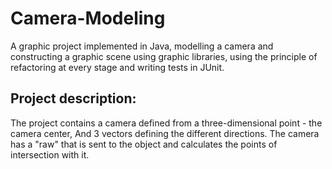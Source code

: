 # Camera-Modeling

A graphic project implemented in Java, modelling a camera and constructing a graphic
scene using graphic libraries, using the principle of refactoring at every stage and writing tests in JUnit.

## Project description:
The project contains a camera defined from a three-dimensional point - the camera center, And 3 vectors defining the different directions.
The camera has a "raw" that is sent to the object and calculates the points of intersection with it.
